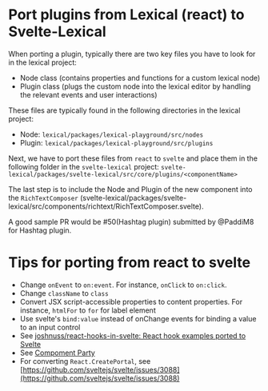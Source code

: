 # Port plugins from Lexical (react) to Svelte-Lexical

When porting a plugin, typically there are two key files you have to look for in the lexical project: 
- Node class (contains properties and functions for a custom lexical node)
- Plugin class (plugs the custom node into the lexical editor by handling the relevant events and user interactions)

These files are typically found in the following directories in the lexical project:
- Node:  `lexical/packages/lexical-playground/src/nodes`
- Plugin: `lexical/packages/lexical-playground/src/plugins`

Next, we have to port these files from `react` to `svelte` and place them in the following folder in the `svelte-lexical` project: `svelte-lexical/packages/svelte-lexical/src/core/plugins/<componentName>`

The last step is to include the Node and Plugin of the new component into the `RichTextComposer` (svelte-lexical/packages/svelte-lexical/src/components/richtext/RichTextComposer.svelte).

A good sample PR would be #50(Hashtag plugin) submitted by @PaddiM8 for Hashtag plugin. 

# Tips for porting from react to svelte

- Change `onEvent` to `on:event`. For instance, `onClick` to `on:click`.
- Change `className` to `class`
- Convert JSX script-accessible properties to content properties. For instance, `htmlFor` to `for` for label element
- Use svelte's `bind:value` instead of onChange events for binding a value to an input control
- See [joshnuss/react-hooks-in-svelte: React hook examples ported to Svelte](https://github.com/joshnuss/react-hooks-in-svelte)
- See [Compoment Party](https://component-party.dev)
- For converting `React.CreatePortal`, see [https://github.com/sveltejs/svelte/issues/3088](https://github.com/sveltejs/svelte/issues/3088)

